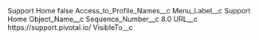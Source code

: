<?xml version="1.0" encoding="UTF-8"?>
<CustomMetadata xmlns="http://soap.sforce.com/2006/04/metadata" xmlns:xsi="http://www.w3.org/2001/XMLSchema-instance" xmlns:xsd="http://www.w3.org/2001/XMLSchema">
    <label>Support Home</label>
    <protected>false</protected>
    <values>
        <field>Access_to_Profile_Names__c</field>
        <value xsi:nil="true"/>
    </values>
    <values>
        <field>Menu_Label__c</field>
        <value xsi:type="xsd:string">Support Home</value>
    </values>
    <values>
        <field>Object_Name__c</field>
        <value xsi:nil="true"/>
    </values>
    <values>
        <field>Sequence_Number__c</field>
        <value xsi:type="xsd:double">8.0</value>
    </values>
    <values>
        <field>URL__c</field>
        <value xsi:type="xsd:string">https://support.pivotal.io/</value>
    </values>
    <values>
        <field>VisibleTo__c</field>
        <value xsi:nil="true"/>
    </values>
</CustomMetadata>
